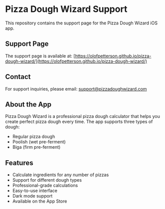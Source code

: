 # Pizza Dough Wizard Support

This repository contains the support page for the Pizza Dough Wizard iOS app.

## Support Page

The support page is available at: [https://olofpetterson.github.io/pizza-dough-wizard/](https://olofpetterson.github.io/pizza-dough-wizard/)

## Contact

For support inquiries, please email: support@pizzadoughwizard.com

## About the App

Pizza Dough Wizard is a professional pizza dough calculator that helps you create perfect pizza dough every time. The app supports three types of dough:

- Regular pizza dough
- Poolish (wet pre-ferment)
- Biga (firm pre-ferment)

## Features

- Calculate ingredients for any number of pizzas
- Support for different dough types
- Professional-grade calculations
- Easy-to-use interface
- Dark mode support
- Available on the App Store
